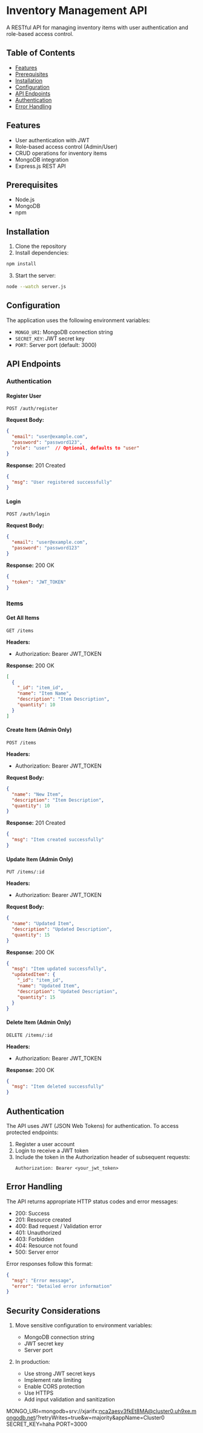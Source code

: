 # Inventory Management API

A RESTful API for managing inventory items with user authentication and role-based access control.

## Table of Contents
- [Features](#features)
- [Prerequisites](#prerequisites)
- [Installation](#installation)
- [Configuration](#configuration)
- [API Endpoints](#api-endpoints)
- [Authentication](#authentication)
- [Error Handling](#error-handling)

## Features
- User authentication with JWT
- Role-based access control (Admin/User)
- CRUD operations for inventory items
- MongoDB integration
- Express.js REST API

## Prerequisites
- Node.js
- MongoDB
- npm

## Installation
1. Clone the repository
2. Install dependencies:
```bash
npm install
```
3. Start the server:
```bash
node --watch server.js
```

## Configuration
The application uses the following environment variables:
- `MONGO_URI`: MongoDB connection string
- `SECRET_KEY`: JWT secret key
- `PORT`: Server port (default: 3000)

## API Endpoints

### Authentication

#### Register User
```
POST /auth/register
```
**Request Body:**
```json
{
  "email": "user@example.com",
  "password": "password123",
  "role": "user"  // Optional, defaults to "user"
}
```
**Response:** 201 Created
```json
{
  "msg": "User registered successfully"
}
```

#### Login
```
POST /auth/login
```
**Request Body:**
```json
{
  "email": "user@example.com",
  "password": "password123"
}
```
**Response:** 200 OK
```json
{
  "token": "JWT_TOKEN"
}
```

### Items

#### Get All Items
```
GET /items
```
**Headers:**
- Authorization: Bearer JWT_TOKEN

**Response:** 200 OK
```json
[
  {
    "_id": "item_id",
    "name": "Item Name",
    "description": "Item Description",
    "quantity": 10
  }
]
```

#### Create Item (Admin Only)
```
POST /items
```
**Headers:**
- Authorization: Bearer JWT_TOKEN

**Request Body:**
```json
{
  "name": "New Item",
  "description": "Item Description",
  "quantity": 10
}
```
**Response:** 201 Created
```json
{
  "msg": "Item created successfully"
}
```

#### Update Item (Admin Only)
```
PUT /items/:id
```
**Headers:**
- Authorization: Bearer JWT_TOKEN

**Request Body:**
```json
{
  "name": "Updated Item",
  "description": "Updated Description",
  "quantity": 15
}
```
**Response:** 200 OK
```json
{
  "msg": "Item updated successfully",
  "updatedItem": {
    "_id": "item_id",
    "name": "Updated Item",
    "description": "Updated Description",
    "quantity": 15
  }
}
```

#### Delete Item (Admin Only)
```
DELETE /items/:id
```
**Headers:**
- Authorization: Bearer JWT_TOKEN

**Response:** 200 OK
```json
{
  "msg": "Item deleted successfully"
}
```

## Authentication
The API uses JWT (JSON Web Tokens) for authentication. To access protected endpoints:
1. Register a user account
2. Login to receive a JWT token
3. Include the token in the Authorization header of subsequent requests:
   ```
   Authorization: Bearer <your_jwt_token>
   ```

## Error Handling

The API returns appropriate HTTP status codes and error messages:

- 200: Success
- 201: Resource created
- 400: Bad request / Validation error
- 401: Unauthorized
- 403: Forbidden
- 404: Resource not found
- 500: Server error

Error responses follow this format:
```json
{
  "msg": "Error message",
  "error": "Detailed error information"
}
```

## Security Considerations

1. Move sensitive configuration to environment variables:
   - MongoDB connection string
   - JWT secret key
   - Server port

2. In production:
   - Use strong JWT secret keys
   - Implement rate limiting
   - Enable CORS protection
   - Use HTTPS
   - Add input validation and sanitization


MONGO_URI=mongodb+srv://xjarifx:nca2aesv3fkEt8MA@cluster0.uh9xe.mongodb.net/?retryWrites=true&w=majority&appName=Cluster0
SECRET_KEY=haha
PORT=3000
